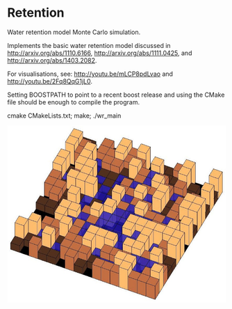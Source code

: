 Retention
=========

Water retention model Monte Carlo simulation.

Implements the basic water retention model discussed in
http://arxiv.org/abs/1110.6166,
http://arxiv.org/abs/1111.0425, and
http://arxiv.org/abs/1403.2082.

For visualisations, see: 
http://youtu.be/mLCP8pdLvao and
http://youtu.be/2Fq8QqG1jL0.

Setting BOOSTPATH to point to a recent boost release and using the CMake file should be enough to compile the program.

cmake CMakeLists.txt; make; ./wr_main

![](https://github.com/kjs73/retention/blob/master/images/fig1.jpg)
